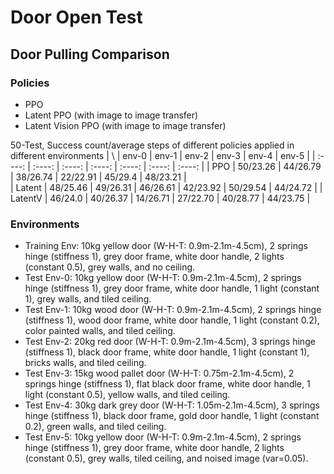 # Door Open Test

## Door Pulling Comparison
### Policies
- PPO
- Latent PPO (with image to image transfer)
- Latent Vision PPO (with image to image transfer)

50-Test, Success count/average steps of different policies applied in different environments
| \ | env-0 | env-1 | env-2 | env-3 | env-4 | env-5 |
| :----: | :----: | :----: | :----: | :----: | :----: | :----: |
| PPO | 50/23.26 | 44/26.79 | 38/26.74 | 22/22.91 | 45/29.4 | 48/23.21 |  
| Latent | 48/25.46 | 49/26.31 | 46/26.61 | 42/23.92 | 50/29.54 | 44/24.72 |
| LatentV | 46/24.0 | 40/26.37 | 14/26.71 | 27/22.70 | 40/28.77 | 44/23.75 |

### Environments
- Training Env: 10kg yellow door (W-H-T: 0.9m-2.1m-4.5cm), 2 springs hinge (stiffness 1), grey door frame, white door handle, 2 lights (constant 0.5), grey walls, and no ceiling.   
- Test Env-0: 10kg yellow door (W-H-T: 0.9m-2.1m-4.5cm), 2 springs hinge (stiffness 1), grey door frame, white door handle, 1 light (constant 1), grey walls, and tiled ceiling.   
- Test Env-1: 10kg wood door (W-H-T: 0.9m-2.1m-4.5cm), 2 springs hinge (stiffness 1), wood door frame, white door handle, 1 light (constant 0.2), color painted walls, and tiled ceiling.   
- Test Env-2: 20kg red door (W-H-T: 0.9m-2.1m-4.5cm), 3 springs hinge (stiffness 1), black door frame, white door handle, 1 light (constant 1), bricks walls, and tiled ceiling.   
- Test Env-3: 15kg wood pallet door (W-H-T: 0.75m-2.1m-4.5cm), 2 springs hinge (stiffness 1), flat black door frame, white door handle, 1 light (constant 0.5), yellow walls, and tiled ceiling.   
- Test Env-4: 30kg dark grey door (W-H-T: 1.05m-2.1m-4.5cm), 3 springs hinge (stiffness 1), black door frame, gold door handle, 1 light (constant 0.2), green walls, and tiled ceiling.  
- Test Env-5: 10kg yellow door (W-H-T: 0.9m-2.1m-4.5cm), 2 springs hinge (stiffness 1), grey door frame, white door handle, 2 lights (constant 0.5), grey walls, tiled ceiling, and noised image (var=0.05).   
